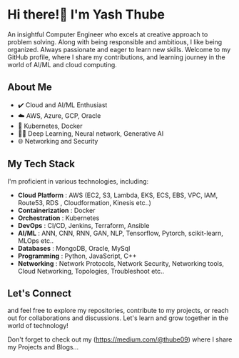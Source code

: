 # Hi there!👋 I'm Yash Thube


An insightful Computer Engineer who excels at creative approach to problem solving. Along with being responsible and ambitious, I like being organized. Always
passionate and eager to learn new skills. Welcome to my GitHub profile, where I share my contributions, and learning journey in the world of AI/ML and cloud computing.

## About Me

- ✔️ Cloud and AI/ML Enthusiast
- ☁️ AWS, Azure, GCP, Oracle
- 🐳 Kubernetes, Docker 
- 🧑‍💻 Deep Learning, Neural network, Generative AI
- 🌐 Networking and Security 

## My Tech Stack

I'm proficient in various technologies, including:

- **Cloud Platform**   : AWS (EC2, S3, Lambda, EKS, ECS, EBS, VPC, IAM, Route53, RDS , Cloudformation, Kinesis etc..)
- **Containerization** : Docker
- **Orchestration**    : Kubernetes
- **DevOps**           : CI/CD, Jenkins, Terraform, Ansible
- **AI/ML**            : ANN, CNN, RNN, GAN, NLP, Tensorflow, Pytorch, scikit-learn, MLOps etc..
- **Databases**        : MongoDB, Oracle, MySql
- **Programming**      : Python, JavaScript, C++
- **Networking**       : Network Protocols, Network Security, Networking tools, Cloud Networking, Topologies, Troubleshoot etc..

## Let's Connect
and feel free to explore my repositories, contribute to my projects, or reach out for collaborations and discussions. Let's learn and grow together in the world of technology!

Don't forget to check out my (https://medium.com/@thube09) where I share my Projects and Blogs...



